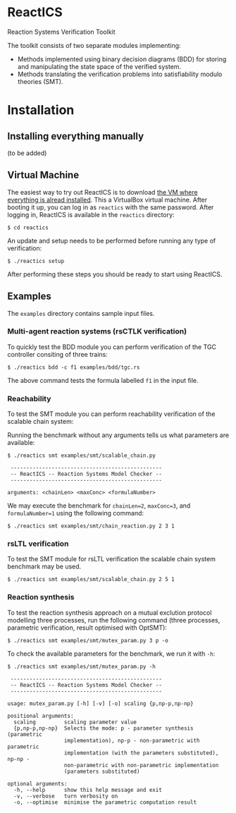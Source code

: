 # ReactICS

Reaction Systems Verification Toolkit

The toolkit consists of two separate modules implementing:
* Methods implemented using binary decision diagrams (BDD) for storing and manipulating the state space of the verified system.
* Methods translating the verification problems into satisfiability modulo theories (SMT).

# Installation

## Installing everything manually

(to be added)

## Virtual Machine

The easiest way to try out ReactICS is to download [the VM where everything is alread installed](http://reactionsystems.org/ReactICS.zip). This a VirtualBox virtual machine. After booting it up, you can log in as `reactics` with the same password. After logging in, ReactICS is available in the `reactics` directory:

```
$ cd reactics
```

An update and setup needs to be performed before running any type of verification:

```
$ ./reactics setup
```

After performing these steps you should be ready to start using ReactICS.

## Examples

The `examples` directory contains sample input files.

### Multi-agent reaction systems (rsCTLK verification)

To quickly test the BDD module you can perform verification of the TGC controller consiting of three trains:

```
$ ./reactics bdd -c f1 examples/bdd/tgc.rs
```

The above command tests the formula labelled `f1` in the input file.

### Reachability

To test the SMT module you can perform reachability verification of the scalable chain system:

Running the benchmark without any arguments tells us what parameters are available:

```
$ ./reactics smt examples/smt/scalable_chain.py

 ------------------------------------------------
 -- ReactICS -- Reaction Systems Model Checker --
 ------------------------------------------------

arguments: <chainLen> <maxConc> <formulaNumber>
```

We may execute the benchmark for `chainLen=2`, `maxConc=3`, and `formulaNumber=1` using the following command:

```
$ ./reactics smt examples/smt/chain_reaction.py 2 3 1
```

### rsLTL verification

To test the SMT module for rsLTL verification the scalable chain system benchmark may be used.



```
$ ./reactics smt examples/smt/scalable_chain.py 2 5 1
```



### Reaction synthesis

To test the reaction synthesis approach on a mutual exclution protocol modelling three processes, run the following command (three processes, parametric verification, result optimised with OptSMT):

```
$ ./reactics smt examples/smt/mutex_param.py 3 p -o
```

To check the available parameters for the benchmark, we run it with `-h`:

```
$ ./reactics smt examples/smt/mutex_param.py -h

 ------------------------------------------------
 -- ReactICS -- Reaction Systems Model Checker --
 ------------------------------------------------

usage: mutex_param.py [-h] [-v] [-o] scaling {p,np-p,np-np}

positional arguments:
  scaling         scaling parameter value
  {p,np-p,np-np}  Selects the mode: p - parameter synthesis (parametric
                  implementation), np-p - non-parametric with parametric
                  implementation (with the parameters substituted), np-np -
                  non-parametric with non-parametric implementation
                  (parameters substituted)

optional arguments:
  -h, --help      show this help message and exit
  -v, --verbose   turn verbosity on
  -o, --optimise  minimise the parametric computation result
```


